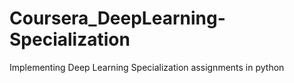 # Coursera_DeepLearning-Specialization
Implementing Deep Learning Specialization assignments in python
